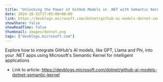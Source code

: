 ```yaml
---
title: "Unlocking the Power of GitHub Models in .NET with Semantic Kernel"
date: 2024-10-31T17:05:00+00:00
link: https://devblogs.microsoft.com/dotnet/github-ai-models-dotnet-semantic-kernel
showShare: false
showReadTime: false
thumbnail: images/dotnet.png
tags: ["devblogs.microsoft.com"]
---
```

Explore how to integrate GitHub's AI models, like GPT, Llama and Phi, into your .NET apps using Microsoft's Semantic Kernel for intelligent applications

- Link to article: https://devblogs.microsoft.com/dotnet/github-ai-models-dotnet-semantic-kernel